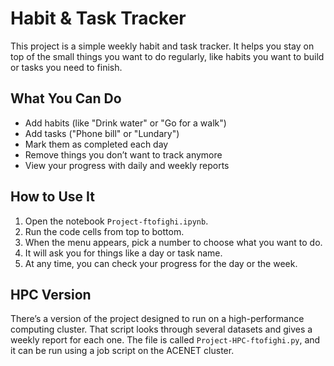 # Habit & Task Tracker

This project is a simple weekly habit and task tracker. It helps you stay on top of the small things you want to do regularly, like habits you want to build or tasks you need to finish.

## What You Can Do

- Add habits (like "Drink water" or "Go for a walk")
- Add tasks ("Phone bill" or "Lundary")
- Mark them as completed each day
- Remove things you don’t want to track anymore
- View your progress with daily and weekly reports

## How to Use It

1. Open the notebook `Project-ftofighi.ipynb`.
2. Run the code cells from top to bottom.
3. When the menu appears, pick a number to choose what you want to do.
4. It will ask you for things like a day or task name.
5. At any time, you can check your progress for the day or the week.

## HPC Version

There’s a version of the project designed to run on a high-performance computing cluster. That script looks through several datasets and gives a weekly report for each one. The file is called `Project-HPC-ftofighi.py`, and it can be run using a job script on the ACENET cluster.
